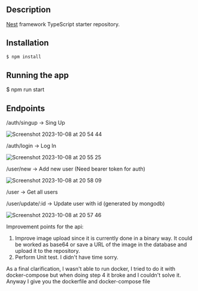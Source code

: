 ## Description

[Nest](https://github.com/nestjs/nest) framework TypeScript starter repository.

## Installation

```bash
$ npm install
```

## Running the app

$ npm run start

## Endpoints

/auth/singup -> Sing Up


![Screenshot 2023-10-08 at 20 54 44](https://github.com/maurino208/kenility-challenge/assets/56134133/24694055-4673-4c50-a862-89ad3f38eee5)


/auth/login -> Log In


![Screenshot 2023-10-08 at 20 55 25](https://github.com/maurino208/kenility-challenge/assets/56134133/6e9b5ef0-feea-4572-bf81-ecc53ed8c958)


/user/new -> Add new user (Need bearer token for auth)


![Screenshot 2023-10-08 at 20 58 09](https://github.com/maurino208/kenility-challenge/assets/56134133/768ea92b-1194-4263-ba22-7bb08de00db4)


/user -> Get all users


/user/update/:id -> Update user with id (generated by mongodb)


![Screenshot 2023-10-08 at 20 57 46](https://github.com/maurino208/kenility-challenge/assets/56134133/7121ffff-2e1a-4932-93bd-55f489782b28)


Improvement points for the api:
1) Improve image upload since it is currently done in a binary way. It could be worked as base64 or save a URL of the image in the database and upload it to the repository.
2) Perform Unit test. I didn't have time sorry.

As a final clarification, I wasn't able to run docker, I tried to do it with docker-compose but when doing step 4 it broke and I couldn't solve it. Anyway I give you the dockerfile and docker-compose file
